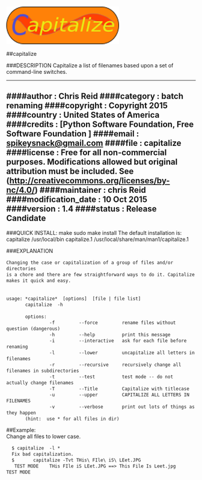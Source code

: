 ﻿![capitalize](doc/capitalize.png?raw=true  "capitalize")

##capitalize

###DESCRIPTION
    Capitalize a list of filenames based upon a set of command-line switches.


-----------------------------------------
####author      : Chris Reid
####category    : batch renaming
####copyright   : Copyright 2015
####country     : United States of America
####credits     : [Python Software Foundation, Free Software Foundation ]
####email       : spikeysnack@gmail.com
####file        : capitalize
####license     : Free for all non-commercial purposes. 
              Modifications allowed but original attribution must be included. 
              See (http://creativecommons.org/licenses/by-nc/4.0/)
####maintainer  : chris Reid
####modification_date : 10 Oct 2015
####version     : 1.4
####status      : Release Candidate
-----------------------------------------

###QUICK INSTALL:
      make
      sudo make install
The default installation is: 
    capitalize          /usr/local/bin
    capitalize.1        /usr/local/share/man/man1/capitalize.1
    
###EXPLANATION 

	Changing the case or capitalization of a group of files and/or directories
	is a chore and there are few straightforward ways to do it. Capitalize makes it quick and easy.    


    usage: *capitalize*  [options]  [file | file list]
           capitalize  -h 
   
           options:  
                    -f         --force         rename files without question (dangerous)
                    -h         --help          print this message
                    -i         --interactive   ask for each file before renaming
                    -l         --lower         uncapitalize all letters in filenames
                    -r         --recursive     recursively change all filenames in subdirectories
                    -t         --test          test mode -- do not actually change filenames 
                    -T         --Title         Capitalize with titlecase
                    -u         --upper         CAPITALIZE ALL LETTERS IN FILENAMES
                    -v         --verbose       print out lots of things as they happen 
           (hint:  use * for all files in dir)
##Example:  
	  Change all files to lower case.

	  $ capitalize  -l *
	  Fix bad capitalization.
	  $ 	  capitalize -Tvt THis\ FIle\ iS\ LEet.JPG 
	   TEST MODE    THis FIle iS LEet.JPG ==> This File Is Leet.jpg 	TEST MODE




  
